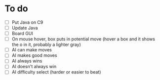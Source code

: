 # To do
- [ ] Put Java on C9
- [ ] Update Java
- [ ] Board GUI
- [ ] On mouse hover, box puts in potential move (hover a box and it shows the o in it, probably a lighter gray)
- [ ] AI can make moves 
- [ ] AI makes good moves
- [ ] AI always wins
- [ ] AI doesn't always win 
- [ ] AI difficulty select (harder or easier to beat)
